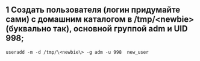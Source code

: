 ## 1 Создать пользователя (логин придумайте сами) с домашним каталогом в /tmp/\<newbie> (буквально так), основной группой adm и UID 998;

    useradd -m -d /tmp/\<newbie\> -g adm -u 998  new_user

